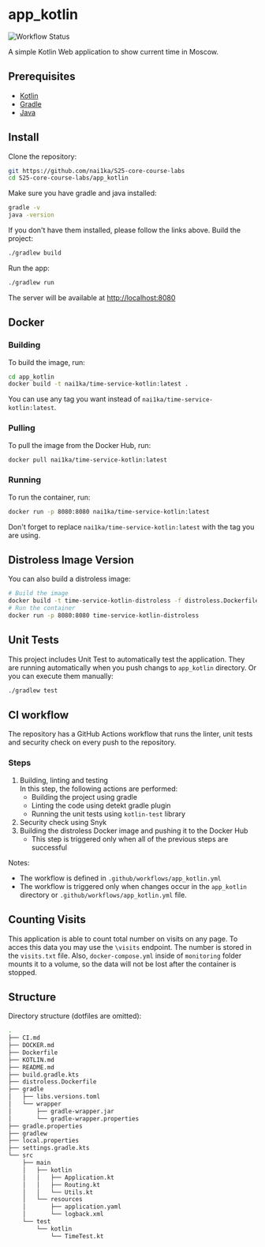 # app_kotlin

![Workflow Status](https://github.com/nai1ka/S25-core-course-labs/actions/workflows/app_kotlin.yml/badge.svg)

A simple Kotlin Web application to show current time in Moscow.

## Prerequisites

- [Kotlin](<https://kotlinlang.org/>)
- [Gradle](<https://gradle.org/install/>)
- [Java](<https://www.oracle.com/java/technologies/javase-jdk11-downloads.html>)

## Install

Clone the repository:

```sh
git https://github.com/nai1ka/S25-core-course-labs
cd S25-core-course-labs/app_kotlin
```

Make sure you have gradle and java installed:

```sh
gradle -v
java -version
```

If you don't have them installed, please follow the links above.
Build the project:

```sh
./gradlew build
```

Run the app:

```sh
./gradlew run
```

The server will be available at [http://localhost:8080](http://localhost:8080)

## Docker

### Building

To build the image, run:

```sh
cd app_kotlin
docker build -t nai1ka/time-service-kotlin:latest .
```

You can use any tag you want instead of `nai1ka/time-service-kotlin:latest`.

### Pulling

To pull the image from the Docker Hub, run:

```sh
docker pull nai1ka/time-service-kotlin:latest
```

### Running

To run the container, run:

```sh
docker run -p 8080:8080 nai1ka/time-service-kotlin:latest
```

Don't forget to replace `nai1ka/time-service-kotlin:latest` with the tag you are using.

## Distroless Image Version

You can also build a distroless image:

```sh
# Build the image
docker build -t time-service-kotlin-distroless -f distroless.Dockerfile .
# Run the container
docker run -p 8080:8080 time-service-kotlin-distroless
```

## Unit Tests

This project includes Unit Test to automatically test the application.
They are running automatically when you push changs to `app_kotlin` directory. Or you can execute them manually:

```sh
./gradlew test
```

## CI workflow

The repository has a GitHub Actions workflow that runs the linter, unit tests and security check on every push to the repository.

### Steps

1. Building, linting and testing\
    In this step, the following actions are performed:
    - Building the project using gradle
    - Linting the code using detekt gradle plugin
    - Running the unit tests using `kotlin-test` library
2. Security check using Snyk
3. Building the distroless Docker image and pushing it to the Docker Hub
    - This step is triggered only when all of the previous steps are successful

Notes:

- The workflow is defined in `.github/workflows/app_kotlin.yml`
- The workflow is triggered only when changes occur in the `app_kotlin` directory or `.github/workflows/app_kotlin.yml` file.

## Counting Visits

This application is able to count total number on visits on any page. To acces this data you may use the `\visits` endpoint. The number is stored in the `visits.txt` file.
Also, `docker-compose.yml` inside of `monitoring` folder mounts it to a volume, so the data will not be lost after the container is stopped.

## Structure

Directory structure (dotfiles are omitted):

```sh
.
├── CI.md
├── DOCKER.md
├── Dockerfile
├── KOTLIN.md
├── README.md
├── build.gradle.kts
├── distroless.Dockerfile
├── gradle
│   ├── libs.versions.toml
│   └── wrapper
│       ├── gradle-wrapper.jar
│       └── gradle-wrapper.properties
├── gradle.properties
├── gradlew
├── local.properties
├── settings.gradle.kts
└── src
    ├── main
    │   ├── kotlin
    │   │   ├── Application.kt
    │   │   ├── Routing.kt
    │   │   └── Utils.kt
    │   └── resources
    │       ├── application.yaml
    │       └── logback.xml
    └── test
        └── kotlin
            └── TimeTest.kt
```
